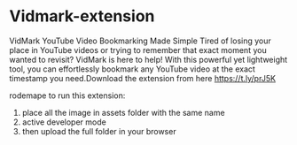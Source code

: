 # Vidmark-extension

VidMark YouTube Video Bookmarking Made Simple Tired of losing your place in YouTube videos or trying to remember that exact moment you wanted to revisit? VidMark is here to help! With this powerful yet lightweight tool, you can effortlessly bookmark any YouTube video at the exact timestamp you need.Download the extension from here https://t.ly/prJ5K


rodemape to run this extension:
1) place all the image in assets folder with the same name
2) active developer mode
3) then upload the full folder in your browser 
   



